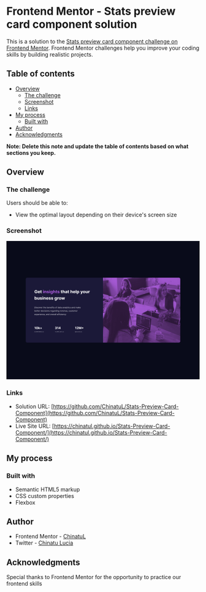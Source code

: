 # Frontend Mentor - Stats preview card component solution

This is a solution to the [Stats preview card component challenge on Frontend Mentor](https://www.frontendmentor.io/challenges/stats-preview-card-component-8JqbgoU62). Frontend Mentor challenges help you improve your coding skills by building realistic projects.

## Table of contents

-   [Overview](#overview)
    -   [The challenge](#the-challenge)
    -   [Screenshot](#screenshot)
    -   [Links](#links)
-   [My process](#my-process)
    -   [Built with](#built-with)
-   [Author](#author)
-   [Acknowledgments](#acknowledgments)

**Note: Delete this note and update the table of contents based on what sections you keep.**

## Overview

### The challenge

Users should be able to:

-   View the optimal layout depending on their device's screen size

### Screenshot

![](./screenshots/stats-preview-card-component-desktop-design.png)

### Links

-   Solution URL: [https://github.com/ChinatuL/Stats-Preview-Card-Component](https://github.com/ChinatuL/Stats-Preview-Card-Component)
-   Live Site URL: [https://chinatul.github.io/Stats-Preview-Card-Component/](https://chinatul.github.io/Stats-Preview-Card-Component/)

## My process

### Built with

-   Semantic HTML5 markup
-   CSS custom properties
-   Flexbox

## Author

-   Frontend Mentor - [ChinatuL](https://www.frontendmentor.io/profile/ChinatuL)
-   Twitter - [Chinatu Lucia](https://www.twitter.com/ChinatuLucia)

## Acknowledgments

Special thanks to Frontend Mentor for the opportunity to practice our frontend skills
